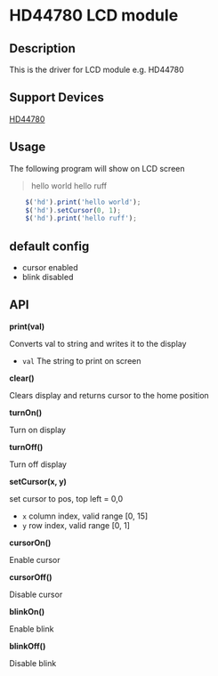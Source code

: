# HD44780 LCD module

## Description

This is the driver for LCD module e.g. HD44780


## Support Devices

[HD44780](http://rap.ruff.io/devices/hd44780)

## Usage
The following program will show on LCD screen
> hello world
> hello ruff

```javascript
    $('hd').print('hello world');
    $('hd').setCursor(0, 1);
    $('hd').print('hello ruff');
```
## default config
* cursor enabled
* blink disabled

## API
**print(val)**

Converts val to string and writes it to the display

* `val` The string to print on screen

**clear()**

Clears display and returns cursor to the home position

**turnOn()**

Turn on display

**turnOff()**

Turn off display

**setCursor(x, y)**

set cursor to pos, top left = 0,0

* `x` column index, valid range [0, 15]
* `y` row index, valid range [0, 1]

**cursorOn()**

Enable cursor

**cursorOff()**

Disable cursor

**blinkOn()**

Enable blink

**blinkOff()**

Disable blink
